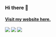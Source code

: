 ### Hi there 👋

#### [Visit my website here.](https://simonbelete.com)

[<img src="https://img.shields.io/badge/Telegram-2CA5E0?style=for-the-badge&logo=telegram&logoColor=white">](https://t.me/simon_belete)
[<img src="https://img.shields.io/badge/Codepen-000000?style=for-the-badge&logo=codepen&logoColor=white">](https://codepen.io/simonbelete/pens/public)
[<img src="https://img.shields.io/badge/linkedin-%230077B5.svg?style=for-the-badge&logo=linkedin&logoColor=white">](https://www.linkedin.com/in/simonbelete)

<!-- ![](https://komarev.com/ghpvc/?username=Simonbelete) -->

<!--
**Simonbelete/simonbelete** is a ✨ _special_ ✨ repository because its `README.md` (this file) appears on your GitHub profile.

Here are some ideas to get you started:

- 🔭 I’m currently working on ...
- 🌱 I’m currently learning ...
- 👯 I’m looking to collaborate on ...
- 🤔 I’m looking for help with ...
- 💬 Ask me about ...
- 📫 How to reach me: ...
- 😄 Pronouns: ...
- ⚡ Fun fact: ...
-->
